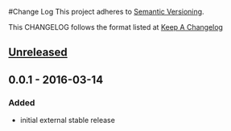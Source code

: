 #Change Log
This project adheres to [Semantic Versioning](http://semver.org/).

This CHANGELOG follows the format listed at [Keep A Changelog](http://keepachangelog.com/)

## [Unreleased][unreleased]

## 0.0.1 - 2016-03-14

### Added
- initial external stable release

[unreleased]: https://github.com/yieldbot/sensupluginsmemory/compare/0.0.1....HEAD

